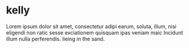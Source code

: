 kelly
=====

Lorem ipsum dolor sit amet, consectetur adipi earum, soluta, illum, nisi eligendi non ratic sesse exciationem quisquam ipas veniam maic Incidunt illum nulla perferendis. 
lieing in the sand. 
